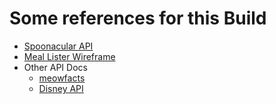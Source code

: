# Some references for this Build

- [Spoonacular API](https://spoonacular.com/food-api)
- [Meal Lister Wireframe](https://www.figma.com/file/FFAS40xzD7mOgOEVJM2Jmc/Bootstrap_Meal-Lister?type=design&node-id=0-1&mode=design)
- Other API Docs
  - [meowfacts](https://github.com/wh-iterabb-it/meowfacts)
  - [Disney API](https://disneyapi.dev/docs/)

